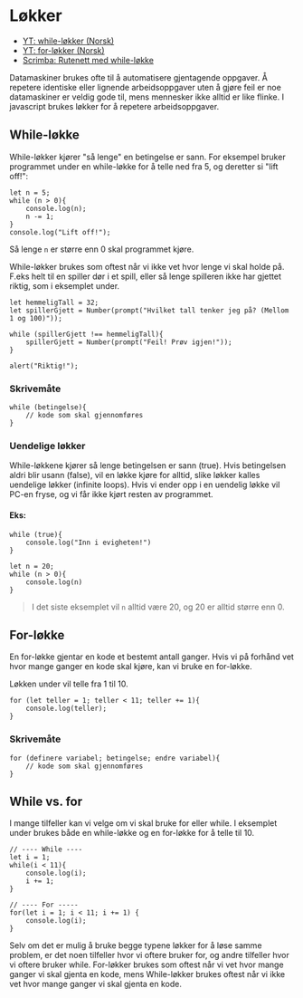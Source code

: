 # Løkker

- [YT: while-løkker (Norsk)](https://www.youtube.com/watch?v=agBmm-nhpJQ&index=4&list=PLJC9cL8YfNXo_CUCsG17Nr5e1Zv8jm9HW)
- [YT: for-løkker (Norsk)](https://www.youtube.com/watch?v=cwEvgSA4LxQ&index=3&list=PLJC9cL8YfNXo_CUCsG17Nr5e1Zv8jm9HW)
- [Scrimba: Rutenett med while-løkke](https://scrimba.com/learn/kursiwebprogrammering/vi-lager-et-rutenett-med-en-while-lkke-cKzmrSQ)

Datamaskiner brukes ofte til å automatisere gjentagende oppgaver.
Å repetere identiske eller lignende arbeidsoppgaver uten å gjøre feil er noe datamaskiner er veldig gode til, mens mennesker ikke alltid er like flinke. 
I javascript brukes løkker for å repetere arbeidsoppgaver.

## While-løkke

While-løkker kjører "så lenge" en betingelse er sann.
For eksempel bruker programmet under en while-løkke for å telle ned fra 5, og deretter si "lift off!":

```JS
let n = 5;
while (n > 0){
    console.log(n);
    n -= 1;
}
console.log("Lift off!");
```

Så lenge `n` er større enn 0 skal programmet kjøre.

While-løkker brukes som oftest når vi ikke vet hvor lenge vi skal holde på.
F.eks helt til en spiller dør i et spill, eller så lenge spilleren ikke har gjettet riktig, som i eksemplet under.

```JS
let hemmeligTall = 32;
let spillerGjett = Number(prompt("Hvilket tall tenker jeg på? (Mellom 1 og 100)"));

while (spillerGjett !== hemmeligTall){
    spillerGjett = Number(prompt("Feil! Prøv igjen!"));
}

alert("Riktig!");
```

### Skrivemåte

```JS
while (betingelse){
    // kode som skal gjennomføres
}
```

### Uendelige løkker

While-løkkene kjører så lenge betingelsen er sann (true). 
Hvis betingelsen aldri blir usann (false), vil en løkke kjøre for alltid, slike løkker kalles uendelige løkker (infinite loops).
Hvis vi ender opp i en uendelig løkke vil PC-en fryse, og vi får ikke kjørt resten av programmet.

#### Eks:

```JS
while (true){
    console.log("Inn i evigheten!")
}
```
```JS
let n = 20;
while (n > 0){
    console.log(n)
}
```
> I det siste eksemplet vil `n` alltid være 20, og 20 er alltid større enn 0.


## For-løkke

En for-løkke gjentar en kode et bestemt antall ganger.
Hvis vi på forhånd vet hvor mange ganger en kode skal kjøre, kan vi bruke en for-løkke.

Løkken under vil telle fra 1 til 10.

```JS
for (let teller = 1; teller < 11; teller += 1){
    console.log(teller);
}
```

### Skrivemåte

```JS
for (definere variabel; betingelse; endre variabel){
    // kode som skal gjennomføres
}
```


## While vs. for

I mange tilfeller kan vi velge om vi skal bruke for eller while.
I eksemplet under brukes både en while-løkke og en for-løkke for å telle til 10.

```JS
// ---- While ----
let i = 1;
while(i < 11){
    console.log(i);
    i += 1;
}

// ---- For -----
for(let i = 1; i < 11; i += 1) {
    console.log(i);
}
```

Selv om det er mulig å bruke begge typene løkker for å løse samme problem, er det noen tilfeller hvor vi oftere bruker for, og andre tilfeller hvor vi oftere bruker while. 
For-løkker brukes som oftest når vi vet hvor mange ganger vi skal gjenta en kode, mens While-løkker brukes oftest når vi ikke vet hvor mange ganger vi skal gjenta en kode.
